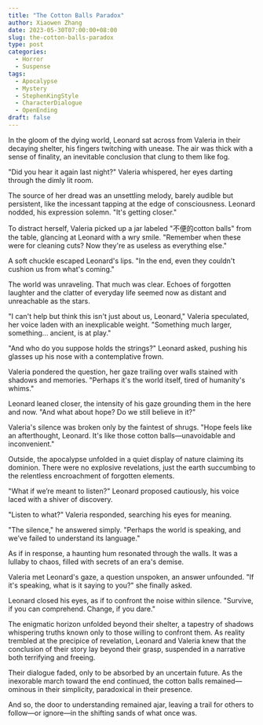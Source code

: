 ```yaml
---
title: "The Cotton Balls Paradox"
author: Xiaowen Zhang
date: 2023-05-30T07:00:00+08:00
slug: the-cotton-balls-paradox
type: post
categories:
  - Horror
  - Suspense
tags:
  - Apocalypse
  - Mystery
  - StephenKingStyle
  - CharacterDialogue
  - OpenEnding
draft: false
---
```


In the gloom of the dying world, Leonard sat across from Valeria in their decaying shelter, his fingers twitching with unease. The air was thick with a sense of finality, an inevitable conclusion that clung to them like fog. 

"Did you hear it again last night?" Valeria whispered, her eyes darting through the dimly lit room.

The source of her dread was an unsettling melody, barely audible but persistent, like the incessant tapping at the edge of consciousness. Leonard nodded, his expression solemn. "It's getting closer."

To distract herself, Valeria picked up a jar labeled "不便的cotton balls" from the table, glancing at Leonard with a wry smile. "Remember when these were for cleaning cuts? Now they're as useless as everything else."

A soft chuckle escaped Leonard's lips. "In the end, even they couldn't cushion us from what's coming."

The world was unraveling. That much was clear. Echoes of forgotten laughter and the clatter of everyday life seemed now as distant and unreachable as the stars. 

"I can't help but think this isn't just about us, Leonard," Valeria speculated, her voice laden with an inexplicable weight. "Something much larger, something... ancient, is at play."

"And who do you suppose holds the strings?" Leonard asked, pushing his glasses up his nose with a contemplative frown.

Valeria pondered the question, her gaze trailing over walls stained with shadows and memories. "Perhaps it's the world itself, tired of humanity's whims."

Leonard leaned closer, the intensity of his gaze grounding them in the here and now. "And what about hope? Do we still believe in it?"

Valeria's silence was broken only by the faintest of shrugs. "Hope feels like an afterthought, Leonard. It's like those cotton balls—unavoidable and inconvenient."

Outside, the apocalypse unfolded in a quiet display of nature claiming its dominion. There were no explosive revelations, just the earth succumbing to the relentless encroachment of forgotten elements.

"What if we’re meant to listen?" Leonard proposed cautiously, his voice laced with a shiver of discovery.

"Listen to what?" Valeria responded, searching his eyes for meaning.

"The silence," he answered simply. "Perhaps the world is speaking, and we’ve failed to understand its language."

As if in response, a haunting hum resonated through the walls. It was a lullaby to chaos, filled with secrets of an era's demise.

Valeria met Leonard's gaze, a question unspoken, an answer unfounded. "If it's speaking, what is it saying to you?" she finally asked.

Leonard closed his eyes, as if to confront the noise within silence. "Survive, if you can comprehend. Change, if you dare."

The enigmatic horizon unfolded beyond their shelter, a tapestry of shadows whispering truths known only to those willing to confront them. As reality trembled at the precipice of revelation, Leonard and Valeria knew that the conclusion of their story lay beyond their grasp, suspended in a narrative both terrifying and freeing.

Their dialogue faded, only to be absorbed by an uncertain future. As the inexorable march toward the end continued, the cotton balls remained—ominous in their simplicity, paradoxical in their presence.

And so, the door to understanding remained ajar, leaving a trail for others to follow—or ignore—in the shifting sands of what once was.
